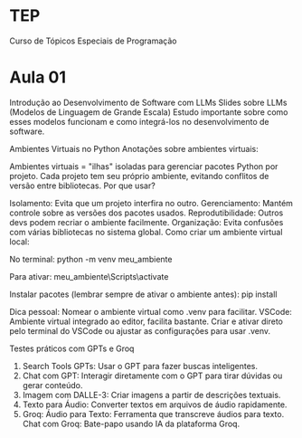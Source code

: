 # TEP
Curso de Tópicos Especiais de Programação

# Aula 01
Introdução ao Desenvolvimento de Software com LLMs
Slides sobre LLMs (Modelos de Linguagem de Grande Escala)
Estudo importante sobre como esses modelos funcionam e como integrá-los no desenvolvimento de software.

Ambientes Virtuais no Python
Anotações sobre ambientes virtuais:

Ambientes virtuais = "ilhas" isoladas para gerenciar pacotes Python por projeto.
Cada projeto tem seu próprio ambiente, evitando conflitos de versão entre bibliotecas.
Por que usar?

Isolamento: Evita que um projeto interfira no outro.
Gerenciamento: Mantém controle sobre as versões dos pacotes usados.
Reprodutibilidade: Outros devs podem recriar o ambiente facilmente.
Organização: Evita confusões com várias bibliotecas no sistema global.
Como criar um ambiente virtual local:

No terminal:
python -m venv meu_ambiente

Para ativar:
meu_ambiente\Scripts\activate

Instalar pacotes (lembrar sempre de ativar o ambiente antes):
pip install <pacote>


Dica pessoal: Nomear o ambiente virtual como .venv para facilitar.
VSCode: Ambiente virtual integrado ao editor, facilita bastante. Criar e ativar direto pelo terminal do VSCode ou ajustar as configurações para usar .venv.

Testes práticos com GPTs e Groq
1. Search Tools GPTs: Usar o GPT para fazer buscas inteligentes.
2. Chat com GPT: Interagir diretamente com o GPT para tirar dúvidas ou gerar conteúdo.
3. Imagem com DALLE-3: Criar imagens a partir de descrições textuais.
4. Texto para Áudio: Converter textos em arquivos de áudio rapidamente.
5. Groq:
    Áudio para Texto: Ferramenta que transcreve áudios para texto.
    Chat com Groq: Bate-papo usando IA da plataforma Groq.
